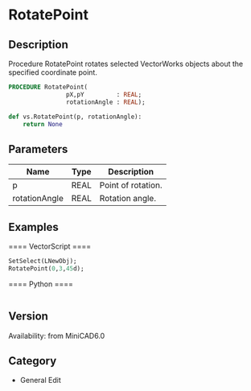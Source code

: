 # RotatePoint

## Description
Procedure RotatePoint rotates selected VectorWorks objects about the specified coordinate point.

```pascal
PROCEDURE RotatePoint(
				pX,pY         : REAL;
				rotationAngle : REAL);
```

```python
def vs.RotatePoint(p, rotationAngle):
    return None
```

## Parameters
|Name|Type|Description|
|---|---|---|
|p|REAL|Point of rotation.|
|rotationAngle|REAL|Rotation angle.|

## Examples
==== VectorScript ====
```pascal
SetSelect(LNewObj);
RotatePoint(0,3,45d);
```
==== Python ====
```python

```

## Version
Availability: from MiniCAD6.0

## Category
* General Edit

